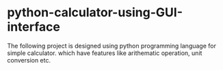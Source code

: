 # python-calculator-using-GUI-interface
The following project is designed using python programming language for simple calculator. which have features like arithematic operation, unit conversion etc.
